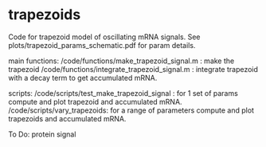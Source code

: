# trapezoids

Code for trapezoid model of oscillating mRNA signals. See plots/trapezoid_params_schematic.pdf for param details.

main functions:
/code/functions/make_trapezoid_signal.m : make the trapezoid
/code/functions/integrate_trapezoid_signal.m : integrate trapezoid with a decay term to get accumulated mRNA.

scripts:
/code/scripts/test_make_trapezoid_signal : for 1 set of params compute and plot trapezoid and accumulated mRNA.
/code/scripts/vary_trapezoids: for a range of parameters compute and plot trapezoids and accumulated mRNA.

To Do:
protein signal
